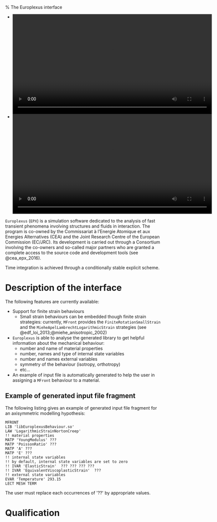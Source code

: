 % The Europlexus interface

<div id="slideshow">
  <ul class="slides">
  <li>
  <video style="display:block; margin: 0 auto;" width="640" height="320" controls>
  <source src="media/epx1.mp4" type="video/mp4">
  Your browser does not support the video tag.
  </video>
  </li>
  <li>
  <video style="display:block; margin: 0 auto;" width="640" height="320" controls>
  <source src="media/epx2.mp4" type="video/mp4">
  Your browser does not support the video tag.
  </video>
  </li>
  </ul>
  <span class="arrow previous"></span>
  <span class="arrow next"></span>
</div>
<script src="http://ajax.googleapis.com/ajax/libs/jquery/1.4.2/jquery.min.js"></script>
<script src="js/slideshow.js"></script>

`Europlexus` (`EPX`) is a simulation software dedicated to the
analysis of fast transient phenomena involving structures and fluids
in interaction. The program is co-owned by the Commissariat à
l’Energie Atomique et aux Energies Alternatives (CEA) and the Joint
Research Centre of the European Commission (EC/JRC). Its development
is carried out through a Consortium involving the co-owners and
so-called major partners who are granted a complete access to the
source code and development tools (see @cea_epx_2016).

Time integration is achieved through a conditionally stable explicit
scheme.

# Description of the interface

The following features are currently available:

- Support for finite strain behaviours
  + Small strain behaviours can be embedded though finite strain
    strategies: currently, `MFront` provides the
    `FiniteRotationSmallStrain` and the
    `MieheApelLambrechtLogarithmicStrain` strategies (see
    @edf_loi_2013;@miehe_anisotropic_2002)
- `Europlexus` is able to analyse the generated library to get
  helpful information about the mechanical behaviour:
  + number and name of material properties
  + number, names and type of internal state variables
  + number and names external variables
  + symmetry of the behaviour (isotropy, orthotropy)
  + etc...
- An example of input file is automatically generated to help the user
  in assigning a `MFront` behaviour to a material.

## Example of generated input file fragment

The following listing gives an example of generated input file
fragment for an axisymmetric modelling hypothesis:

~~~~{.bash}
MFRONT
LIB 'libEuroplexusBehaviour.so'
LAW 'LogarithmicStrainNortonCreep'
!! material properties
MATP 'YoungModulus' ???
MATP 'PoissonRatio' ???
MATP 'A' ???
MATP 'E' ???
!! internal state variables
!! by default, internal state variables are set to zero
!! IVAR 'ElasticStrain'  ??? ??? ??? ???
!! IVAR 'EquivalentViscoplasticStrain'  ???
!! external state variables
EVAR 'Temperature' 293.15
LECT MESH TERM
~~~~

The user must replace each occurrences of '??' by appropriate values.

# Qualification

<!-- Local IspellDict: english -->
